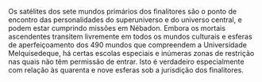 ﻿Os satélites dos sete mundos primários dos finalitores são o ponto de encontro das personalidades do superuniverso e do universo central, e podem estar cumprindo missões em Nébadon. Embora os mortais ascendentes transitem livremente em todos os mundos culturais e esferas de aperfeiçoamento dos 490 mundos que compreendem a Universidade Melquisedeque, há certas escolas especiais e inúmeras zonas de restrição nas quais não têm permissão de entrar. Isto é verdadeiro especialmente com relação às quarenta e nove esferas sob a jurisdição dos finalitores.